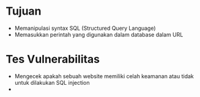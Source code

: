 # Tujuan

- Memanipulasi syntax SQL (Structured Query Language)
- Memasukkan perintah yang digunakan dalam database dalam URL

# Tes Vulnerabilitas

- Mengecek apakah sebuah website memiliki celah keamanan atau tidak untuk dilakukan SQL injection
-
